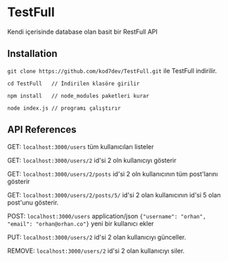 # TestFull

Kendi içerisinde database olan basit bir RestFull API

## Installation

`git clone https://github.com/kod7dev/TestFull.git` ile TestFull indirilir.

```
cd TestFull   // İndirilen klasöre girilir

npm install   // node_modules paketleri kurar

node index.js // programı çalıştırır
```

## API References


GET: `localhost:3000/users` tüm kullanıcıları listeler

GET: `localhost:3000/users/2` id'si 2 oln kullanıcıyı gösterir

GET: `localhost:3000/users/2/posts` id'si 2 oln kullanıcının tüm post'larını gösterir

GET: `localhost:3000/users/2/posts/5/` id'si 2 olan kullanıcının id'si 5 olan post'unu gösterir.

POST: `localhost:3000/users` application/json `{"username": "orhan", "email": "orhan@orhan.co"}` yeni bir kullanıcı ekler

PUT: `localhost:3000/users/2` id'si 2 olan kullanıcıyı günceller.

REMOVE: `localhost:3000/users/2` id'si 2 olan kullanıcıyı siler.
